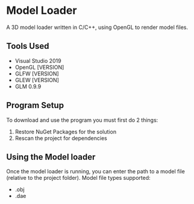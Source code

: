 # Model Loader
A 3D model loader written in C/C++, using OpenGL to render model files.
## Tools Used
* Visual Studio 2019
* OpenGL [VERSION]
* GLFW [VERSION]
* GLEW [VERSION]
* GLM 0.9.9

## Program Setup
To download and use the program you must first do 2 things:
1. Restore NuGet Packages for the solution
2. Rescan the project for dependencies

## Using the Model loader
Once the model loader is running, you can enter the path to a model file (relative to the project folder). Model file types supported:
* .obj
* .dae
